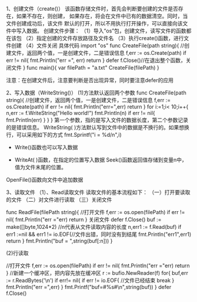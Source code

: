 1、创建文件（create()）
该函数存储文件时，首先会判断要创建的文件是否存在，如果不存在，则创建，
如果存在，将会在文件中已有的数据清空。同时，当文件创建成功后，该文件
默认的打开，所以不用执行打开操作，可以直接向该文件中写入数据。
创建文件步骤：
（1）导入“os”包，创建文件，读写文件的函数都在该包
（2）指定创建的文件存放路径及文件名
（3）执行create()函数，进行文件创建
（4）文件关闭
具体代码
import "os"
func CreateFile(path string){
    //创建文件，返回两个值，一是创建文件，二是错误信息
    f,err := os.Create(path)
    if err != nil{
        fmt.Println("err =", err)
        return
    }
    defer f.Close()//在退出整个函数，关闭文件
}
func main(){
    var filePath = "a.txt"
    CreateFile(filePath)
}

注意：在创建文件后，注意要判断是否出现异常，同时要注意defer的应用

2、写入数据（WriteString()）
(1)方法默认返回两个参数
func CreateFile(path string){
     //创建文件，返回两个值，一是创建文件，二是错误信息
     f,err := os.Create(path)
     if err != nil{
         fmt.Println("err=",err)
         return
     }
     for i:=1;i< 10;i++{
         n,err := f.WriteString("Hello world!")
         fmt.Println(n)
         if err != nil{
             fmt.Println(err)
         }
     }
}
第一个参数，指的是写入文件的数据长度，第二个参数记录的是错误信息。
WriteString( )方法默认写到文件中的数据是不换行的。如果想换行，可以采用如下的方式
fmt.Sprintf("i = %d/n",i)

* Write()函数也可以写入数据

* WriteAt( )函数，在指定的位置写入数据
Seek()函数返回值存储到变量n中，值为文件末尾的位置。

OpenFile()函数向文件中追加数据

3、读取文件
（1）、Read读取文件
读取文件的基本流程如下：
（一）打开要读取的文件
（二）对文件进行读取
（三）关闭文件

func ReadFile(filePath string){
   //打开文件
   f,err := os.open(filePath)
   if err != nil{
      fmt.Println("err ="err)
      return
   }
   关闭文件
   defer f.Close()
   buf := make([]byte,1024*2)
   //n代表从文件读取内容的长度
   n,err1 := f.Read(buf)
   if err1 :=nil && err1 != io.EOF{//文件出错，同时没有到结尾
       fmt.Println("err1",err1)
       return
   }
   fmt.Println("buf = ",string(buf[:n]))
}

(2)行读取

 //打开文件
   f,err := os.open(filePath)
   if err != nil{
      fmt.Println("err ="err)
      return
   }
   //新建一个缓冲区，把内容先放在缓冲区
   r := bufio.NewReader(f)
   for{
       buf,err := r.ReadBytes('\n')
       if err!= nil{
           if err != io.EOF{ //文件已经结束
               break
           }
           fmt.Println("err =",err)
       }
       fmt.Printf("buf=#%s#\n",string(buf))
   }
   defer f.Close()